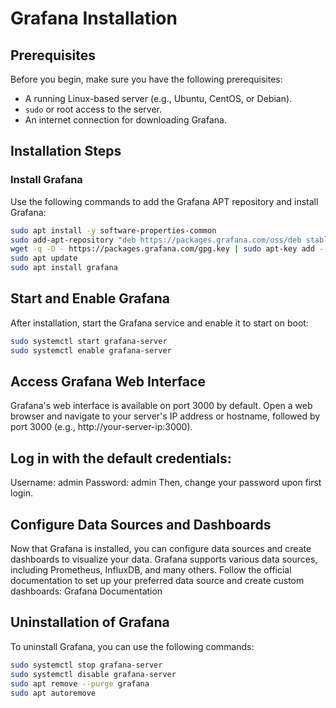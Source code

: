 # Grafana Installation

## Prerequisites

Before you begin, make sure you have the following prerequisites:

- A running Linux-based server (e.g., Ubuntu, CentOS, or Debian).
- `sudo` or root access to the server.
- An internet connection for downloading Grafana.

## Installation Steps

### Install Grafana

Use the following commands to add the Grafana APT repository and install Grafana:

```bash
sudo apt install -y software-properties-common
sudo add-apt-repository "deb https://packages.grafana.com/oss/deb stable main"
wget -q -O - https://packages.grafana.com/gpg.key | sudo apt-key add -
sudo apt update
sudo apt install grafana
```

## Start and Enable Grafana
After installation, start the Grafana service and enable it to start on boot:

```bash
sudo systemctl start grafana-server
sudo systemctl enable grafana-server
```

## Access Grafana Web Interface
Grafana's web interface is available on port 3000 by default. Open a web browser and navigate to your server's IP address or hostname, followed by port 3000 (e.g., http://your-server-ip:3000).

## Log in with the default credentials:
 
Username: admin
Password: admin
Then, change your password upon first login.

## Configure Data Sources and Dashboards
Now that Grafana is installed, you can configure data sources and create dashboards to visualize your data. Grafana supports various data sources, including Prometheus, InfluxDB, and many others. Follow the official documentation to set up your preferred data source and create custom dashboards: Grafana Documentation

## Uninstallation of Grafana
To uninstall Grafana, you can use the following commands:
```bash
sudo systemctl stop grafana-server
sudo systemctl disable grafana-server
sudo apt remove --purge grafana
sudo apt autoremove
```
